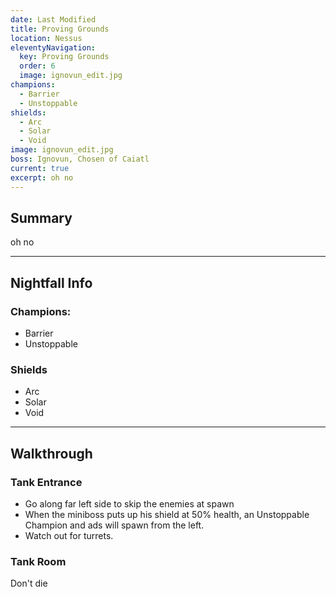 ```yaml
---
date: Last Modified
title: Proving Grounds
location: Nessus
eleventyNavigation:
  key: Proving Grounds
  order: 6
  image: ignovun_edit.jpg
champions: 
  - Barrier
  - Unstoppable
shields:
  - Arc
  - Solar
  - Void
image: ignovun_edit.jpg
boss: Ignovun, Chosen of Caiatl
current: true
excerpt: oh no
---
```



## Summary

oh no


---



## Nightfall Info

### Champions:

- Barrier
- Unstoppable


### Shields

- Arc
- Solar
- Void


---


## Walkthrough

### Tank Entrance

- Go along far left side to skip the enemies at spawn
- When the miniboss puts up his shield at 50% health, an Unstoppable Champion and ads will spawn from the left.
- Watch out for turrets.


### Tank Room

Don't die